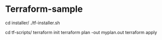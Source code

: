 # Terraform-sample

cd installer/ 
./tf-installer.sh 

cd tf-scripts/ 
terraform init
terraform plan -out myplan.out 
terraform apply 
